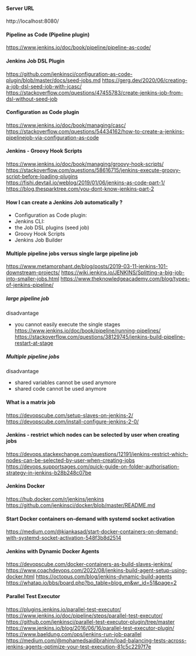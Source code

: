 #### Server URL
http://localhost:8080/

#### Pipeline as Code (Pipeline plugin)
https://www.jenkins.io/doc/book/pipeline/pipeline-as-code/

#### Jenkins Job DSL Plugin
https://github.com/jenkinsci/configuration-as-code-plugin/blob/master/docs/seed-jobs.md
https://gerg.dev/2020/06/creating-a-job-dsl-seed-job-with-jcasc/
https://stackoverflow.com/questions/47455783/create-jenkins-job-from-dsl-without-seed-job

#### Configuration as Code plugin
https://www.jenkins.io/doc/book/managing/casc/
https://stackoverflow.com/questions/54434162/how-to-create-a-jenkins-pipelinejob-via-configuration-as-code

#### Jenkins - Groovy Hook Scripts
https://www.jenkins.io/doc/book/managing/groovy-hook-scripts/
https://stackoverflow.com/questions/58616715/jenkins-execute-groovy-script-before-loading-plugins
https://fishi.devtail.io/weblog/2019/01/06/jenkins-as-code-part-1/
https://blog.thesparktree.com/you-dont-know-jenkins-part-2

#### How I can create a Jenkins Job automatically ?

* Configuration as Code plugin:
* Jenkins CLI: 
* the Job DSL plugins (seed job)
* Groovy Hook Scripts
* Jenkins Job Builder

#### Multiple pipeline jobs versus single large pipeline job
https://www.metamorphant.de/blog/posts/2019-03-11-jenkins-101-downstream-projects/
https://wiki.jenkins.io/JENKINS/Splitting-a-big-job-into-smaller-jobs.html
https://www.theknowledgeacademy.com/blog/types-of-jenkins-pipeline/

##### large pipeline job
disadvantage
* you cannot easily execute the single stages
  https://www.jenkins.io/doc/book/pipeline/running-pipelines/
  https://stackoverflow.com/questions/38129745/jenkins-build-pipeline-restart-at-stage

##### Multiple pipeline jobs
disadvantage
* shared variables cannot be used anymore 
* shared code cannot be used anymore

#### What is a matrix job

https://devopscube.com/setup-slaves-on-jenkins-2/
https://devopscube.com/install-configure-jenkins-2-0/

#### Jenkins - restrict which nodes can be selected by user when creating jobs
https://devops.stackexchange.com/questions/12191/jenkins-restrict-which-nodes-can-be-selected-by-user-when-creating-jobs
https://devops.supportsages.com/quick-guide-on-folder-authorisation-strategy-in-jenkins-b28b248c07be

#### Jenkins Docker
https://hub.docker.com/r/jenkins/jenkins
https://github.com/jenkinsci/docker/blob/master/README.md

#### Start Docker containers on-demand with systemd socket activation
https://medium.com/@kiankasad/start-docker-containers-on-demand-with-systemd-socket-activation-548f3b8d2514

#### Jenkins with Dynamic Docker Agents
https://devopscube.com/docker-containers-as-build-slaves-jenkins/
https://www.coachdevops.com/2022/08/jenkins-build-agent-setup-using-docker.html
https://octopus.com/blog/jenkins-dynamic-build-agents
https://whatap.io/bbs/board.php?bo_table=blog_en&wr_id=51&page=2

#### Parallel Test Executor
https://plugins.jenkins.io/parallel-test-executor/
https://www.jenkins.io/doc/pipeline/steps/parallel-test-executor/
https://github.com/jenkinsci/parallel-test-executor-plugin/tree/master
https://www.jenkins.io/blog/2016/06/16/parallel-test-executor-plugin/
https://www.baeldung.com/ops/jenkins-run-job-parallel
https://medium.com/@mohamedsaidibrahim/load-balancing-tests-across-jenkins-agents-optimize-your-test-execution-81c5c2297f7e
